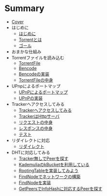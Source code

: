 # Summary

* [Cover](README.md)
* はじめに
   * [はじめに](intro/Introduction.md)
   * [Torrentとは](intro/About.md)
   * [ゴール](intro/Goal.md)
* おまかな仕組み
* Torrentファイルを読み込む
   * [TorrentFile](torrentfile/About.md)
   * [Bencode](torrentfile/Bencode.md)
   * [Bencodeの実装](torrentfile/Implementation.md)
   * [TorrentFileの中身](torrentfile/Content.md)
* UPnpによるポートマップ
   * [UPnPによるポートマップ](upnp/About.md)
   * [UPnPの実装](upnp/Implementation.md)
* Trackerへアクセスしてみる
   * [Trackerへアクセスしてみる](tracker/About.md)
   * [TrackerはHttpサーバ](tracker/Http.md)
   * [リクエストの中身](tracker/Request.md)
   * [レスポンスの中身](tracker/Response.md)
   * [テスト](tracker/Test.md)
* リダイレクトに対応
   * [リダイレクト](tracker/Redirect.md)
* DHTに対応してみる
   * [Tracker無しでPeerを探す](dht/About.md)
   * [KademuliaのkBucketを利用している](dht/kBucket.md)
   * [RootingTableを実装してみよう](dht/kBucketImpl.md)
   * [FindNodeでネットワークの構築](dht/FindNodes.md)
   * [FindNodeを実装](dht/FindNodesImpl.md)
   * [GetPeersでInfoHashに対応するPeerを探す](dht/GetPeers.md)

